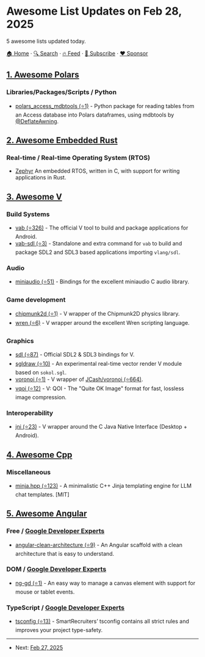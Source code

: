 # Awesome List Updates on Feb 28, 2025

5 awesome lists updated today.

[🏠 Home](/README.md) · [🔍 Search](https://www.trackawesomelist.com/search/) · [🔥 Feed](https://www.trackawesomelist.com/rss.xml) · [📮 Subscribe](https://trackawesomelist.us17.list-manage.com/subscribe?u=d2f0117aa829c83a63ec63c2f&id=36a103854c) · [❤️  Sponsor](https://github.com/sponsors/theowenyoung)



## [1. Awesome Polars](/content/ddotta/awesome-polars/README.md)

### Libraries/Packages/Scripts / Python

*   [polars\_access\_mdbtools (⭐1)](https://github.com/DeflateAwning/polars_access_mdbtools) - Python package for reading tables from an Access database into Polars dataframes, using mdbtools by [@DeflateAwning](https://github.com/DeflateAwning).

## [2. Awesome Embedded Rust](/content/rust-embedded/awesome-embedded-rust/README.md)

### Real-time / Real-time Operating System (RTOS)

*   [Zephyr](https://docs.zephyrproject.org/latest/develop/languages/rust/index.html) An embedded RTOS, written in C, with support for writing applications in Rust.

## [3. Awesome V](/content/vlang/awesome-v/README.md)

### Build Systems

*   [vab (⭐326)](https://github.com/vlang/vab) - The official V tool to build and package applications for Android.
*   [vab-sdl (⭐3)](https://github.com/larpon/vab-sdl) - Standalone and extra command for `vab` to build and package
    SDL2 and SDL3 based applications importing `vlang/sdl`.

### Audio

*   [miniaudio (⭐51)](https://github.com/larpon/miniaudio) - Bindings for the excellent miniaudio C audio library.

### Game development

*   [chipmunk2d (⭐1)](https://github.com/larpon/chipmunk2d) - V wrapper of the Chipmunk2D physics library.
*   [wren (⭐6)](https://github.com/larpon/wren) - V wrapper around the excellent Wren scripting language.

### Graphics

*   [sdl (⭐87)](https://github.com/vlang/sdl) - Official SDL2 & SDL3 bindings for V.
*   [sgldraw (⭐10)](https://github.com/larpon/sgldraw) - An experimental real-time vector render V module based on `sokol.sgl`.
*   [voronoi (⭐1)](https://github.com/larpon/voronoi) - V wrapper of [JCash/voronoi (⭐664)](https://github.com/JCash/voronoi).
*   [vqoi (⭐12)](https://github.com/Le0Developer/vqoi) - V: QOI - The "Quite OK Image" format for fast, lossless image compression.

### Interoperability

*   [jni (⭐23)](https://github.com/larpon/jni) - V wrapper around the C Java Native Interface (Desktop + Android).

## [4. Awesome Cpp](/content/fffaraz/awesome-cpp/README.md)

### Miscellaneous

*   [minja.hpp (⭐123)](https://github.com/google/minja) - A minimalistic C++ Jinja templating engine for LLM chat templates. \[MIT]

## [5. Awesome Angular](/content/PatrickJS/awesome-angular/README.md)

### Free / [Google Developer Experts](https://developers.google.com/experts/all/technology/web-technologies)

*   [angular-clean-architecture (⭐9)](https://github.com/carlossalasamper/angular-clean-architecture) - An Angular scaffold with a clean architecture that is easy to understand.

### DOM / [Google Developer Experts](https://developers.google.com/experts/all/technology/web-technologies)

*   [ng-gd (⭐1)](https://github.com/luisalejandrofigueredo/ng-gd) - An easy way to manage a canvas element with support for mouse or tablet events.

### TypeScript / [Google Developer Experts](https://developers.google.com/experts/all/technology/web-technologies)

*   [tsconfig (⭐13)](https://github.com/smartrecruiters/tsconfig) - SmartRecruiters’ tsconfig contains all strict rules and improves your project type-safety.

---

- Next: [Feb 27, 2025](/content/2025/02/27/README.md)